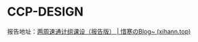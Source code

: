 # CCP-DESIGN

报告地址：[两周速通计组课设（报告版） | 惜寒のBlog~ (xihann.top)](https://blog.xihann.top/2024/06/08/两周速通计组课设（报告版）/)
